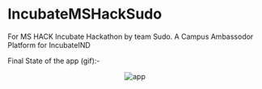 # IncubateMSHackSudo
For MS HACK Incubate Hackathon by team Sudo.
A Campus Ambassodor Platform for IncubateIND


Final State of the app (gif):-

 <p align="center">
    <img src="assets/final.gif" alt="app"/> <br>
    </p>
